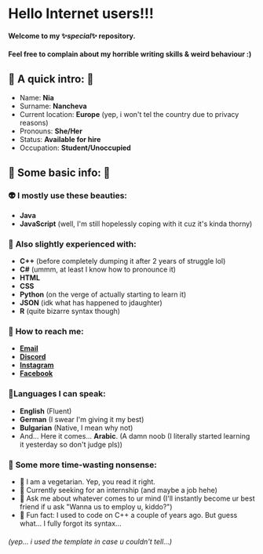 # **Hello Internet users!!!**
#### Welcome to my ✨*special*✨ repository.
#### Feel free to complain about my horrible writing skills & weird behaviour :)


## 🧀 **A quick intro:** 🧀
- Name: **Nia**
- Surname: **Nancheva**
- Current location: **Europe** (yep, i won't tel the country due to privacy reasons)
- Pronouns: **She/Her**
- Status: **Available for hire**
- Occupation: **Student/Unoccupied**

## 🦄 **Some basic info:** 🦄

### 👽 **I mostly use these beauties:**
- **Java**
- **JavaScript** (well, I'm still hopelessly coping with it cuz it's kinda thorny)
### 🐲 **Also slightly experienced with:**
- **C++** (before completely dumping it after 2 years of struggle lol)
- **C#** (ummm, at least I know how to pronounce it)
- **HTML**
- **CSS**
- **Python** (on the verge of actually starting to learn it)
- **JSON** (idk what has happened to jdaughter)
- **R** (quite bizarre syntax though)
### 🌸 **How to reach me:**
- [**Email**](mailto:niaplnan.business@gmail.com)
- [**Discord**](https://discordapp.com/users/719788587456921601)
- [**Instagram**](https://instagram.com/nianancheva)
- [**Facebook**](https://facebook.com/niaplnan)
### 🍁**Languages I can speak:**
- **English** (Fluent)
- **German** (I swear I'm giving it my best)
- **Bulgarian** (Native, I mean why not)
- And... Here it comes... **Arabic**. (A damn noob (I literally started learning it yesterday so don't judge pls))
### 🐸 **Some more time-wasting nonsense:**
- 🍭 I am a vegetarian. Yep, you read it right.
- 🤍 Currently seeking for an internship (and maybe a job hehe)
- 💬 Ask me about whatever comes to ur mind (I'll instantly become ur best friend if u ask "Wanna us to employ u, kiddo?")
- 🐋 Fun fact: I used to code on C++ a couple of years ago. But guess what... I fully forgot its syntax...
###### (yep... i used the template in case u couldn't tell...)
